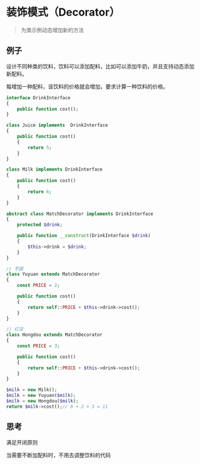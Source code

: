 # 装饰模式（Decorator）

> 为类示例动态增加新的方法

## 例子

设计不同种类的饮料，饮料可以添加配料，比如可以添加牛奶，并且支持动态添加新配料。

每增加一种配料，该饮料的价格就会增加，要求计算一种饮料的价格。

```php
interface DrinkInterface
{
    public function cost();
}

class Juice implements  DrinkInterface
{
    public function cost()
    {
        return 5;
    }
}

class Milk implements DrinkInterface
{
    public function cost()
    {
        return 6;
    }
}

abstract class MatchDecorator implements DrinkInterface
{
    protected $drink;

    public function __construct(DrinkInterface $drink)
    {
        $this->drink = $drink;
    }
}

// 芋圆
class Yuyuan extends MatchDecorator
{
    const PRICE = 2;

    public function cost()
    {
        return self::PRICE + $this->drink->cost();
    }
}

// 红豆
class Hongdou extends MatchDecorator
{
    const PRICE = 3;

    public function cost()
    {
        return self::PRICE + $this->drink->cost();
    }
}

$milk = new Milk();
$milk = new Yuyuan($milk);
$milk = new Hongdou($milk);
return $milk->cost();// 6 + 2 + 3 = 11

```

## 思考

满足开闭原则

当需要不断加配料时，不用去调整饮料的代码
